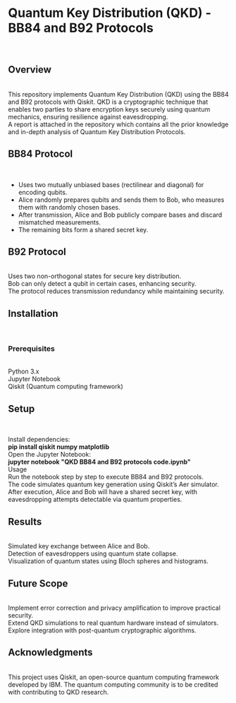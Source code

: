 <h1>Quantum Key Distribution (QKD) - BB84 and B92 Protocols </h1>
<Br>
<h2>Overview </h2>
<Br>
This repository implements Quantum Key Distribution (QKD) using the BB84 and B92 protocols with Qiskit. QKD is a cryptographic technique that enables two parties to share encryption keys securely using quantum mechanics, ensuring resilience against eavesdropping.
<Br>
A report is attached in the repository which contains all the prior knowledge and in-depth analysis of Quantum Key Distribution Protocols.
<h2>BB84 Protocol</h2>
<Br>
<ul>
<li> Uses two mutually unbiased bases (rectilinear and diagonal) for encoding qubits.</li>
<li>Alice randomly prepares qubits and sends them to Bob, who measures them with randomly chosen bases.</li>
<li>After transmission, Alice and Bob publicly compare bases and discard mismatched measurements.</li>
<li>The remaining bits form a shared secret key.</li>
</ul>
<h2>B92 Protocol</h2>
<Br>
Uses two non-orthogonal states for secure key distribution.
<Br>
Bob can only detect a qubit in certain cases, enhancing security.
<Br>
The protocol reduces transmission redundancy while maintaining security.
<Br>
<h2>Installation</h2>
<Br>
<h3>Prerequisites</h3>
<Br>
Python 3.x
<Br>
Jupyter Notebook
<Br>
Qiskit (Quantum computing framework)
<Br>
<h2>Setup</h2>
<Br>

Install dependencies:
<Br>
**pip install qiskit numpy matplotlib**
<Br>
Open the Jupyter Notebook:
<Br>
**jupyter notebook "QKD BB84 and B92 protocols code.ipynb"**
<Br>
Usage
<Br>
Run the notebook step by step to execute BB84 and B92 protocols.
<Br>
The code simulates quantum key generation using Qiskit’s Aer simulator.
<Br>
After execution, Alice and Bob will have a shared secret key, with eavesdropping attempts detectable via quantum properties.
<Br>
<h2>Results</h2>
<Br>
Simulated key exchange between Alice and Bob.
<Br>
Detection of eavesdroppers using quantum state collapse.
<Br>
Visualization of quantum states using Bloch spheres and histograms.
<Br>
<h2>Future Scope</h2>
<Br>
Implement error correction and privacy amplification to improve practical security.
<Br>
Extend QKD simulations to real quantum hardware instead of simulators.
<Br>
Explore integration with post-quantum cryptographic algorithms.
<Br>
<h2>Acknowledgments</h2>
<Br>
This project uses Qiskit, an open-source quantum computing framework developed by IBM. The quantum computing community is to be credited with contributing to QKD research.
